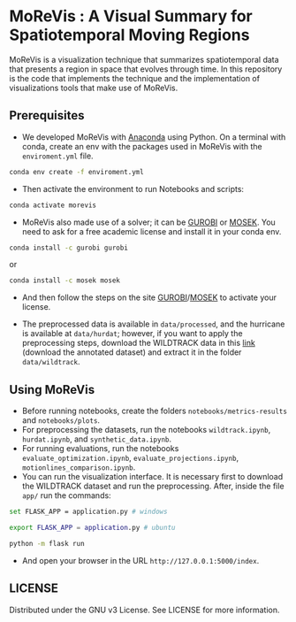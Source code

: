 # MoReVis : A Visual Summary for Spatiotemporal Moving Regions

MoReVis is a visualization technique that summarizes spatiotemporal data that presents a region in space that evolves through time. In this repository is the code that implements the technique and the implementation of visualizations tools that make use of MoReVis.

## Prerequisites

- We developed MoReVis with [Anaconda](https://www.anaconda.com/) using Python. On a terminal with conda, create an env with the packages used in MoReVis with the `enviroment.yml` file.

```bash
conda env create -f enviroment.yml
```

- Then activate the environment to run Notebooks and scripts:

```bash
conda activate morevis
```

- MoReVis also made use of a solver; it can be [GUROBI](https://www.gurobi.com/downloads/end-user-license-agreement-academic/) or [MOSEK](https://www.mosek.com/products/academic-licenses/). You need to ask for a free academic license and install it in your conda env.

```bash
conda install -c gurobi gurobi
```

or 

```bash
conda install -c mosek mosek
``` 

- And then follow the steps on the site [GUROBI](https://www.gurobi.com/features/academic-named-user-license/)/[MOSEK](https://docs.mosek.com/latest/licensing/quickstart.html) to activate your license.

- The preprocessed data is available in `data/processed`, and the hurricane is available at `data/hurdat`; however, if you want to apply the preprocessing steps, download the WILDTRACK data in this [link](https://www.epfl.ch/labs/cvlab/data/data-wildtrack/) (download the annotated dataset) and extract it in the folder `data/wildtrack`.

## Using MoReVis

- Before running notebooks, create the folders `notebooks/metrics-results` and `notebooks/plots`. 
- For preprocessing the datasets, run the notebooks `wildtrack.ipynb`, `hurdat.ipynb`, and `synthetic_data.ipynb`.
- For running evaluations, run the notebooks `evaluate_optimization.ipynb`, `evaluate_projections.ipynb`, `motionlines_comparison.ipynb`.
- You can run the visualization interface. It is necessary first to download the WILDTRACK dataset and run the preprocessing. After, inside the file `app/` run the commands:

```bash
set FLASK_APP = application.py # windows

export FLASK_APP = application.py # ubuntu

python -m flask run
```

- And open your browser in the URL `http://127.0.0.1:5000/index`.

## LICENSE

Distributed under the GNU v3 License. See LICENSE for more information.